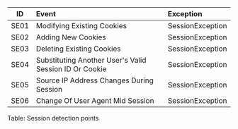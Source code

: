 **ID**  | **Event** | **Exception** |  
|---------|:----------|:--------------| 
SE01 | Modifying Existing Cookies | SessionException
SE02 | Adding New Cookies | SessionException
SE03 | Deleting Existing Cookies | SessionException
SE04 | Substituting Another User's Valid Session ID Or Cookie | SessionException
SE05 | Source IP Address Changes During Session | SessionException
SE06 | Change Of User Agent Mid Session | SessionException  

Table: Session detection points
